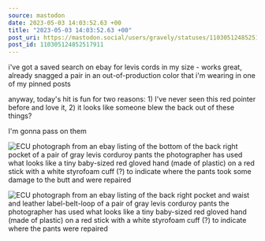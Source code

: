 ```yaml
---
source: mastodon
date: 2023-05-03 14:03:52.63 +00
title: "2023-05-03 14:03:52.63 +00"
post_uri: https://mastodon.social/users/gravely/statuses/110305124852517911
post_id: 110305124852517911
---
```

i've got a saved search on ebay for levis cords in my size - works great, already snagged a pair in an out-of-production color that i'm wearing in one of my pinned posts

anyway, today's hit is fun for two reasons: 1) I've never seen this red pointer before and love it, 2) it looks like someone blew the back out of these things?

I'm gonna pass on them


![ECU photograph from an ebay listing of the bottom of the back right pocket of a pair of gray levis corduroy pants the photographer has used what looks like a tiny baby-sized red gloved hand (made of plastic) on a red stick with a white styrofoam cuff (?) to indicate where the pants took some damage to the butt and were repaired](/images/110305124581385086.png)

![ECU photograph from an ebay listing of the back right pocket and waist and leather label-belt-loop of a pair of gray levis corduroy pants the photographer has used what looks like a tiny baby-sized red gloved hand (made of plastic) on a red stick with a white styrofoam cuff (?) to indicate where the pants were repaired](/images/110305124178692684.png)

